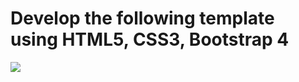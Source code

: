 # Develop the following template using HTML5, CSS3, Bootstrap 4
![](https://i.imgur.com/C43DX2l.png)
